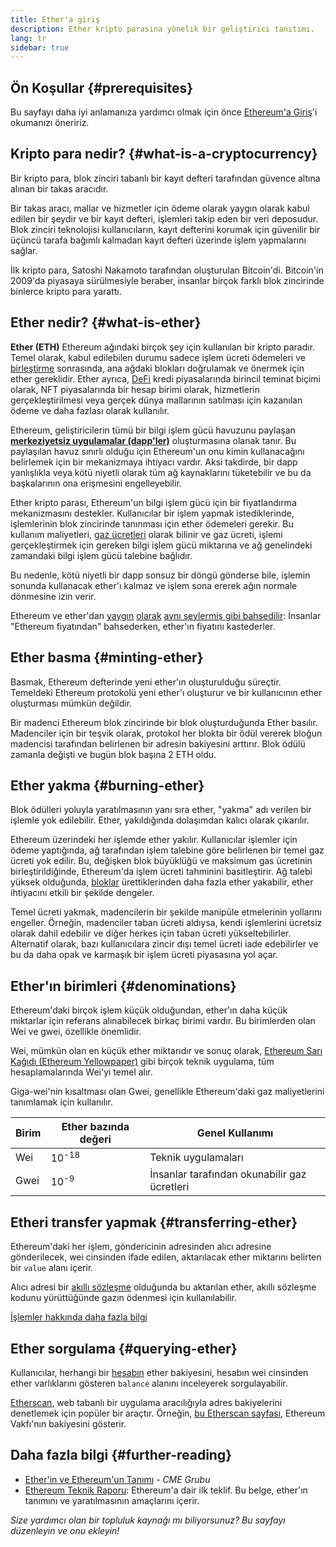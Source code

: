 ```yaml
---
title: Ether'a giriş
description: Ether kripto parasına yönelik bir geliştirici tanıtımı.
lang: tr
sidebar: true
---
```


## Ön Koşullar {#prerequisites}

Bu sayfayı daha iyi anlamanıza yardımcı olmak için önce [ Ethereum'a Giriş](/developers/docs/intro-to-ethereum/)'i okumanızı öneririz.

## Kripto para nedir? {#what-is-a-cryptocurrency}

Bir kripto para, blok zinciri tabanlı bir kayıt defteri tarafından güvence altına alınan bir takas aracıdır.

Bir takas aracı, mallar ve hizmetler için ödeme olarak yaygın olarak kabul edilen bir şeydir ve bir kayıt defteri, işlemleri takip eden bir veri deposudur. Blok zinciri teknolojisi kullanıcıların, kayıt defterini korumak için güvenilir bir üçüncü tarafa bağımlı kalmadan kayıt defteri üzerinde işlem yapmalarını sağlar.

İlk kripto para, Satoshi Nakamoto tarafından oluşturulan Bitcoin'di. Bitcoin'in 2009'da piyasaya sürülmesiyle beraber, insanlar birçok farklı blok zincirinde binlerce kripto para yarattı.

## Ether nedir? {#what-is-ether}

**Ether (ETH)** Ethereum ağındaki birçok şey için kullanılan bir kripto paradır. Temel olarak, kabul edilebilen durumu sadece işlem ücreti ödemeleri ve [birleştirme](/upgrades/merge) sonrasında, ana ağdaki blokları doğrulamak ve önermek için ether gereklidir. Ether ayrıca, [DeFi](/defi) kredi piyasalarında birincil teminat biçimi olarak, NFT piyasalarında bir hesap birimi olarak, hizmetlerin gerçekleştirilmesi veya gerçek dünya mallarının satılması için kazanılan ödeme ve daha fazlası olarak kullanılır.

Ethereum, geliştiricilerin tümü bir bilgi işlem gücü havuzunu paylaşan [**merkeziyetsiz uygulamalar (dapp'ler)**](/developers/docs/dapps) oluşturmasına olanak tanır. Bu paylaşılan havuz sınırlı olduğu için Ethereum'un onu kimin kullanacağını belirlemek için bir mekanizmaya ihtiyacı vardır. Aksi takdirde, bir dapp yanlışlıkla veya kötü niyetli olarak tüm ağ kaynaklarını tüketebilir ve bu da başkalarının ona erişmesini engelleyebilir.

Ether kripto parası, Ethereum'un bilgi işlem gücü için bir fiyatlandırma mekanizmasını destekler. Kullanıcılar bir işlem yapmak istediklerinde, işlemlerinin blok zincirinde tanınması için ether ödemeleri gerekir. Bu kullanım maliyetleri, [gaz ücretleri](/developers/docs/gas/) olarak bilinir ve gaz ücreti, işlemi gerçekleştirmek için gereken bilgi işlem gücü miktarına ve ağ genelindeki zamandaki bilgi işlem gücü talebine bağlıdır.

Bu nedenle, kötü niyetli bir dapp sonsuz bir döngü gönderse bile, işlemin sonunda kullanacak ether'ı kalmaz ve işlem sona ererek ağın normale dönmesine izin verir.

Ethereum ve ether'dan [yaygın](https://www.reuters.com/article/us-crypto-currencies-lending-insight-idUSKBN25M0GP#:~:text=price%20of%20ethereum) [olarak](https://abcnews.go.com/Business/bitcoin-slumps-week-low-amid-renewed-worries-chinese/story?id=78399845#:~:text=cryptocurrencies%20including%20ethereum) [aynı şeylermiş gibi bahsedilir](https://www.cnn.com/2021/03/14/tech/nft-art-buying/index.html#:~:text=price%20of%20ethereum): İnsanlar "Ethereum fiyatından" bahsederken, ether'ın fiyatını kastederler.

## Ether basma {#minting-ether}

Basmak, Ethereum defterinde yeni ether'ın oluşturulduğu süreçtir. Temeldeki Ethereum protokolü yeni ether'ı oluşturur ve bir kullanıcının ether oluşturması mümkün değildir.

Bir madenci Ethereum blok zincirinde bir blok oluşturduğunda Ether basılır. Madenciler için bir teşvik olarak, protokol her blokta bir ödül vererek bloğun madencisi tarafından belirlenen bir adresin bakiyesini arttırır. Blok ödülü zamanla değişti ve bugün blok başına 2 ETH oldu.

## Ether yakma {#burning-ether}

Blok ödülleri yoluyla yaratılmasının yanı sıra ether, "yakma" adı verilen bir işlemle yok edilebilir. Ether, yakıldığında dolaşımdan kalıcı olarak çıkarılır.

Ethereum üzerindeki her işlemde ether yakılır. Kullanıcılar işlemler için ödeme yaptığında, ağ tarafından işlem talebine göre belirlenen bir temel gaz ücreti yok edilir. Bu, değişken blok büyüklüğü ve maksimum gas ücretinin birleştirildiğinde, Ethereum'da işlem ücreti tahminini basitleştirir. Ağ talebi yüksek olduğunda, [bloklar](https://etherscan.io/block/12965263) ürettiklerinden daha fazla ether yakabilir, ether ihtiyacını etkili bir şekilde dengeler.

Temel ücreti yakmak, madencilerin bir şekilde manipüle etmelerinin yollarını engeller. Örneğin, madenciler taban ücreti aldıysa, kendi işlemlerini ücretsiz olarak dahil edebilir ve diğer herkes için taban ücreti yükseltebilirler. Alternatif olarak, bazı kullanıcılara zincir dışı temel ücreti iade edebilirler ve bu da daha opak ve karmaşık bir işlem ücreti piyasasına yol açar.

## Ether'ın birimleri {#denominations}

Ethereum'daki birçok işlem küçük olduğundan, ether'ın daha küçük miktarlar için referans alınabilecek birkaç birimi vardır. Bu birimlerden olan Wei ve gwei, özellikle önemlidir.

Wei, mümkün olan en küçük ether miktarıdır ve sonuç olarak, [Ethereum Sarı Kağıdı (Ethereum Yellowpaper)](https://ethereum.github.io/yellowpaper/paper.pdf) gibi birçok teknik uygulama, tüm hesaplamalarında Wei'yi temel alır.

Giga-wei'nin kısaltması olan Gwei, genellikle Ethereum'daki gaz maliyetlerini tanımlamak için kullanılır.

| Birim | Ether bazında değeri | Genel Kullanımı                              |
| ----- | -------------------- | -------------------------------------------- |
| Wei   | 10<sup>-18</sup>     | Teknik uygulamaları                          |
| Gwei  | 10<sup>-9</sup>      | İnsanlar tarafından okunabilir gaz ücretleri |

## Etheri transfer yapmak {#transferring-ether}

Ethereum'daki her işlem, göndericinin adresinden alıcı adresine gönderilecek, wei cinsinden ifade edilen, aktarılacak ether miktarını belirten bir `value` alanı içerir.

Alıcı adresi bir [akıllı sözleşme](/developers/docs/smart-contracts/) olduğunda bu aktarılan ether, akıllı sözleşme kodunu yürüttüğünde gazın ödenmesi için kullanılabilir.

[İşlemler hakkında daha fazla bilgi](/developers/docs/transactions/)

## Ether sorgulama {#querying-ether}

Kullanıcılar, herhangi bir [hesabın](/developers/docs/accounts/) ether bakiyesini, hesabın wei cinsinden ether varlıklarını gösteren `balance` alanını inceleyerek sorgulayabilir.

[Etherscan](https://etherscan.io), web tabanlı bir uygulama aracılığıyla adres bakiyelerini denetlemek için popüler bir araçtır. Örneğin, [bu Etherscan sayfası](https://etherscan.io/address/0xde0b295669a9fd93d5f28d9ec85e40f4cb697bae), Ethereum Vakfı'nın bakiyesini gösterir.

## Daha fazla bilgi {#further-reading}

- [Ether'in ve Ethereum'un Tanımı](https://www.cmegroup.com/education/courses/introduction-to-ether/defining-ether-and-ethereum.html) - _CME Grubu_
- [Ethereum Teknik Raporu](/whitepaper/): Ethereum'a dair ilk teklif. Bu belge, ether'ın tanımını ve yaratılmasının amaçlarını içerir.

_Size yardımcı olan bir topluluk kaynağı mı biliyorsunuz? Bu sayfayı düzenleyin ve onu ekleyin!_
